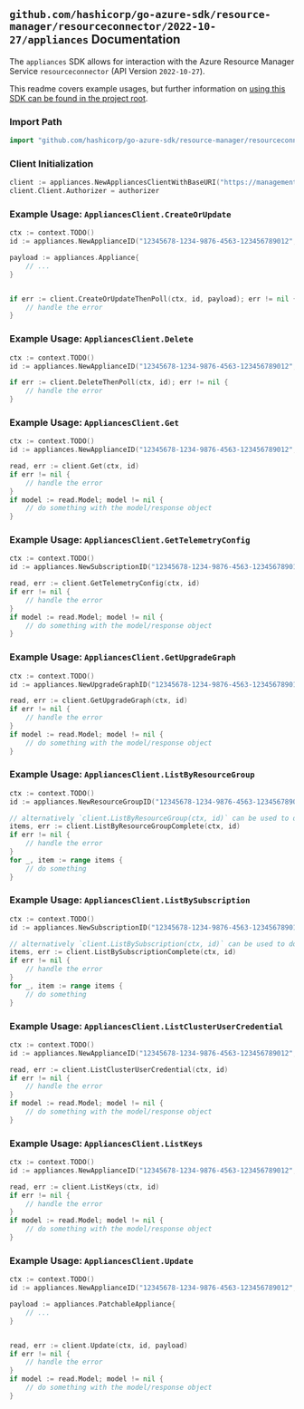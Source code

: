 
## `github.com/hashicorp/go-azure-sdk/resource-manager/resourceconnector/2022-10-27/appliances` Documentation

The `appliances` SDK allows for interaction with the Azure Resource Manager Service `resourceconnector` (API Version `2022-10-27`).

This readme covers example usages, but further information on [using this SDK can be found in the project root](https://github.com/hashicorp/go-azure-sdk/tree/main/docs).

### Import Path

```go
import "github.com/hashicorp/go-azure-sdk/resource-manager/resourceconnector/2022-10-27/appliances"
```


### Client Initialization

```go
client := appliances.NewAppliancesClientWithBaseURI("https://management.azure.com")
client.Client.Authorizer = authorizer
```


### Example Usage: `AppliancesClient.CreateOrUpdate`

```go
ctx := context.TODO()
id := appliances.NewApplianceID("12345678-1234-9876-4563-123456789012", "example-resource-group", "resourceValue")

payload := appliances.Appliance{
	// ...
}


if err := client.CreateOrUpdateThenPoll(ctx, id, payload); err != nil {
	// handle the error
}
```


### Example Usage: `AppliancesClient.Delete`

```go
ctx := context.TODO()
id := appliances.NewApplianceID("12345678-1234-9876-4563-123456789012", "example-resource-group", "resourceValue")

if err := client.DeleteThenPoll(ctx, id); err != nil {
	// handle the error
}
```


### Example Usage: `AppliancesClient.Get`

```go
ctx := context.TODO()
id := appliances.NewApplianceID("12345678-1234-9876-4563-123456789012", "example-resource-group", "resourceValue")

read, err := client.Get(ctx, id)
if err != nil {
	// handle the error
}
if model := read.Model; model != nil {
	// do something with the model/response object
}
```


### Example Usage: `AppliancesClient.GetTelemetryConfig`

```go
ctx := context.TODO()
id := appliances.NewSubscriptionID("12345678-1234-9876-4563-123456789012")

read, err := client.GetTelemetryConfig(ctx, id)
if err != nil {
	// handle the error
}
if model := read.Model; model != nil {
	// do something with the model/response object
}
```


### Example Usage: `AppliancesClient.GetUpgradeGraph`

```go
ctx := context.TODO()
id := appliances.NewUpgradeGraphID("12345678-1234-9876-4563-123456789012", "example-resource-group", "resourceValue", "upgradeGraphValue")

read, err := client.GetUpgradeGraph(ctx, id)
if err != nil {
	// handle the error
}
if model := read.Model; model != nil {
	// do something with the model/response object
}
```


### Example Usage: `AppliancesClient.ListByResourceGroup`

```go
ctx := context.TODO()
id := appliances.NewResourceGroupID("12345678-1234-9876-4563-123456789012", "example-resource-group")

// alternatively `client.ListByResourceGroup(ctx, id)` can be used to do batched pagination
items, err := client.ListByResourceGroupComplete(ctx, id)
if err != nil {
	// handle the error
}
for _, item := range items {
	// do something
}
```


### Example Usage: `AppliancesClient.ListBySubscription`

```go
ctx := context.TODO()
id := appliances.NewSubscriptionID("12345678-1234-9876-4563-123456789012")

// alternatively `client.ListBySubscription(ctx, id)` can be used to do batched pagination
items, err := client.ListBySubscriptionComplete(ctx, id)
if err != nil {
	// handle the error
}
for _, item := range items {
	// do something
}
```


### Example Usage: `AppliancesClient.ListClusterUserCredential`

```go
ctx := context.TODO()
id := appliances.NewApplianceID("12345678-1234-9876-4563-123456789012", "example-resource-group", "resourceValue")

read, err := client.ListClusterUserCredential(ctx, id)
if err != nil {
	// handle the error
}
if model := read.Model; model != nil {
	// do something with the model/response object
}
```


### Example Usage: `AppliancesClient.ListKeys`

```go
ctx := context.TODO()
id := appliances.NewApplianceID("12345678-1234-9876-4563-123456789012", "example-resource-group", "resourceValue")

read, err := client.ListKeys(ctx, id)
if err != nil {
	// handle the error
}
if model := read.Model; model != nil {
	// do something with the model/response object
}
```


### Example Usage: `AppliancesClient.Update`

```go
ctx := context.TODO()
id := appliances.NewApplianceID("12345678-1234-9876-4563-123456789012", "example-resource-group", "resourceValue")

payload := appliances.PatchableAppliance{
	// ...
}


read, err := client.Update(ctx, id, payload)
if err != nil {
	// handle the error
}
if model := read.Model; model != nil {
	// do something with the model/response object
}
```
